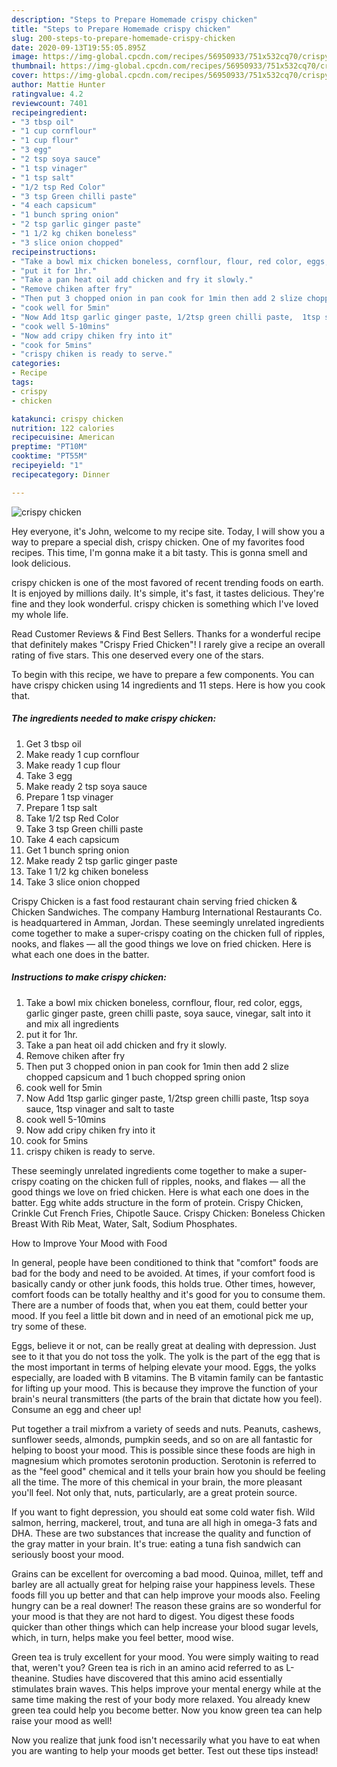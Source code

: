 ```yaml
---
description: "Steps to Prepare Homemade crispy chicken"
title: "Steps to Prepare Homemade crispy chicken"
slug: 200-steps-to-prepare-homemade-crispy-chicken
date: 2020-09-13T19:55:05.895Z
image: https://img-global.cpcdn.com/recipes/56950933/751x532cq70/crispy-chicken-recipe-main-photo.jpg
thumbnail: https://img-global.cpcdn.com/recipes/56950933/751x532cq70/crispy-chicken-recipe-main-photo.jpg
cover: https://img-global.cpcdn.com/recipes/56950933/751x532cq70/crispy-chicken-recipe-main-photo.jpg
author: Mattie Hunter
ratingvalue: 4.2
reviewcount: 7401
recipeingredient:
- "3 tbsp oil"
- "1 cup cornflour"
- "1 cup flour"
- "3 egg"
- "2 tsp soya sauce"
- "1 tsp vinager"
- "1 tsp salt"
- "1/2 tsp Red Color"
- "3 tsp Green chilli paste"
- "4 each capsicum"
- "1 bunch spring onion"
- "2 tsp garlic ginger paste"
- "1 1/2 kg chiken boneless"
- "3 slice onion chopped"
recipeinstructions:
- "Take a bowl mix chicken boneless, cornflour, flour, red color, eggs, garlic ginger paste, green chilli paste, soya sauce, vinegar, salt into it and mix all ingredients"
- "put it for 1hr."
- "Take a pan heat oil add chicken and fry it slowly."
- "Remove chiken after fry"
- "Then put 3 chopped onion in pan cook for 1min then add 2 slize chopped capsicum and 1 buch chopped spring onion"
- "cook well for 5min"
- "Now Add 1tsp garlic ginger paste, 1/2tsp green chilli paste,  1tsp soya sauce, 1tsp vinager and salt to taste"
- "cook well 5-10mins"
- "Now add cripy chiken fry into it"
- "cook for 5mins"
- "crispy chiken is ready to serve."
categories:
- Recipe
tags:
- crispy
- chicken

katakunci: crispy chicken 
nutrition: 122 calories
recipecuisine: American
preptime: "PT10M"
cooktime: "PT55M"
recipeyield: "1"
recipecategory: Dinner

---
```



![crispy chicken](https://img-global.cpcdn.com/recipes/56950933/751x532cq70/crispy-chicken-recipe-main-photo.jpg)

Hey everyone, it's John, welcome to my recipe site. Today, I will show you a way to prepare a special dish, crispy chicken. One of my favorites food recipes. This time, I'm gonna make it a bit tasty. This is gonna smell and look delicious.

crispy chicken is one of the most favored of recent trending foods on earth. It is enjoyed by millions daily. It's simple, it's fast, it tastes delicious. They're fine and they look wonderful. crispy chicken is something which I've loved my whole life.

Read Customer Reviews &amp; Find Best Sellers. Thanks for a wonderful recipe that definitely makes &#34;Crispy Fried Chicken&#34;! I rarely give a recipe an overall rating of five stars. This one deserved every one of the stars.


To begin with this recipe, we have to prepare a few components. You can have crispy chicken using 14 ingredients and 11 steps. Here is how you cook that.

<!--inarticleads1-->

##### The ingredients needed to make crispy chicken:

1. Get 3 tbsp oil
1. Make ready 1 cup cornflour
1. Make ready 1 cup flour
1. Take 3 egg
1. Make ready 2 tsp soya sauce
1. Prepare 1 tsp vinager
1. Prepare 1 tsp salt
1. Take 1/2 tsp Red Color
1. Take 3 tsp Green chilli paste
1. Take 4 each capsicum
1. Get 1 bunch spring onion
1. Make ready 2 tsp garlic ginger paste
1. Take 1 1/2 kg chiken boneless
1. Take 3 slice onion chopped


Crispy Chicken is a fast food restaurant chain serving fried chicken &amp; Chicken Sandwiches. The company Hamburg International Restaurants Co. is headquartered in Amman, Jordan. These seemingly unrelated ingredients come together to make a super-crispy coating on the chicken full of ripples, nooks, and flakes — all the good things we love on fried chicken. Here is what each one does in the batter. 

<!--inarticleads2-->

##### Instructions to make crispy chicken:

1. Take a bowl mix chicken boneless, cornflour, flour, red color, eggs, garlic ginger paste, green chilli paste, soya sauce, vinegar, salt into it and mix all ingredients
1. put it for 1hr.
1. Take a pan heat oil add chicken and fry it slowly.
1. Remove chiken after fry
1. Then put 3 chopped onion in pan cook for 1min then add 2 slize chopped capsicum and 1 buch chopped spring onion
1. cook well for 5min
1. Now Add 1tsp garlic ginger paste, 1/2tsp green chilli paste,  1tsp soya sauce, 1tsp vinager and salt to taste
1. cook well 5-10mins
1. Now add cripy chiken fry into it
1. cook for 5mins
1. crispy chiken is ready to serve.


These seemingly unrelated ingredients come together to make a super-crispy coating on the chicken full of ripples, nooks, and flakes — all the good things we love on fried chicken. Here is what each one does in the batter. Egg white adds structure in the form of protein. Crispy Chicken, Crinkle Cut French Fries, Chipotle Sauce. Crispy Chicken: Boneless Chicken Breast With Rib Meat, Water, Salt, Sodium Phosphates. 

How to Improve Your Mood with Food


In general, people have been conditioned to think that "comfort" foods are bad for the body and need to be avoided. At times, if your comfort food is basically candy or other junk foods, this holds true. Other times, however, comfort foods can be totally healthy and it's good for you to consume them. There are a number of foods that, when you eat them, could better your mood. If you feel a little bit down and in need of an emotional pick me up, try some of these.

Eggs, believe it or not, can be really great at dealing with depression. Just see to it that you do not toss the yolk. The yolk is the part of the egg that is the most important in terms of helping elevate your mood. Eggs, the yolks especially, are loaded with B vitamins. The B vitamin family can be fantastic for lifting up your mood. This is because they improve the function of your brain's neural transmitters (the parts of the brain that dictate how you feel). Consume an egg and cheer up!

Put together a trail mixfrom a variety of seeds and nuts. Peanuts, cashews, sunflower seeds, almonds, pumpkin seeds, and so on are all fantastic for helping to boost your mood. This is possible since these foods are high in magnesium which promotes serotonin production. Serotonin is referred to as the "feel good" chemical and it tells your brain how you should be feeling all the time. The more of this chemical in your brain, the more pleasant you'll feel. Not only that, nuts, particularly, are a great protein source.

If you want to fight depression, you should eat some cold water fish. Wild salmon, herring, mackerel, trout, and tuna are all high in omega-3 fats and DHA. These are two substances that increase the quality and function of the gray matter in your brain. It's true: eating a tuna fish sandwich can seriously boost your mood. 

Grains can be excellent for overcoming a bad mood. Quinoa, millet, teff and barley are all actually great for helping raise your happiness levels. These foods fill you up better and that can help improve your moods also. Feeling hungry can be a real downer! The reason these grains are so wonderful for your mood is that they are not hard to digest. You digest these foods quicker than other things which can help increase your blood sugar levels, which, in turn, helps make you feel better, mood wise.

Green tea is truly excellent for your mood. You were simply waiting to read that, weren't you? Green tea is rich in an amino acid referred to as L-theanine. Studies have discovered that this amino acid essentially stimulates brain waves. This helps improve your mental energy while at the same time making the rest of your body more relaxed. You already knew green tea could help you become better. Now you know green tea can help raise your mood as well!

Now you realize that junk food isn't necessarily what you have to eat when you are wanting to help your moods get better. Test out  these tips  instead!

